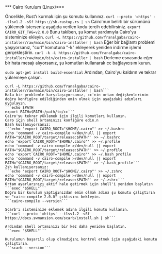 *** Cairo Kurulum (Linux)***

Öncelikle, Rust'ı kurmak için şu komutu kullanınız.
```curl --proto '=https' --tlsv1.2 -sSf https://sh.rustup.rs | sh```
Cairo'nun belirli bir sürümünü yüklemek isterseniz aşağıda verilen kodu tercih edebilirsiniz.
```export CAIRO_GIT_TAG=v2.0.0```
Bunu takiben, şu komut yardımıyla Cairo'yu sisteminize ekleyin.
```curl -L https://github.com/franalgaba/cairo-installer/raw/main/bin/cairo-installer | bash```
Eğer bir bağlantı problemi yaşıyorsanız, "curl" komutuna "-k" ekleyerek yeniden indirme işlemi gerçekleştirin.
```curl -k -L https://github.com/franalgaba/cairo-installer/raw/main/bin/cairo-installer | bash```
Derleme esnasında eğer bir hata mesajı alıyorsanız, şu komutları kullanarak cc bağlayıcısını kurun.

```sudo apt-get install build-essential```
Ardından, Cairo'yu kaldırın ve tekrar yüklemeye çalışın.
```rm -fr ~/.cairo
curl -L https://github.com/franalgaba/cairo-installer/raw/main/bin/cairo-installer | bash```
Hala bir problemle karşılaşıyorsanız, cc'nin ortam değişkenlerinin doğru konfigüre edildiğinden emin olmak için aşağıdaki adımları uygulayın.
```echo $PATH
export PATH=$PATH:/path/to/cc```
Cairo'yu tekrar yüklemek için ilgili komutları kullanın.
Caro için shell ortamınızı konfigüre edin.n 
Bash kullanıyorsanız:
```echo 'export CAIRO_ROOT="$HOME/.cairo"' >> ~/.bashrc
echo 'command -v cairo-compile >/dev/null || export PATH="$CAIRO_ROOT/target/release:$PATH"' >> ~/.bashrc
echo 'export CAIRO_ROOT="$HOME/.cairo"' >> ~/.profile
echo 'command -v cairo-compile >/dev/null || export PATH="$CAIRO_ROOT/target/release:$PATH"' >> ~/.profile
echo 'export CAIRO_ROOT="$HOME/.cairo"' >> ~/.bash_profile
echo 'command -v cairo-compile >/dev/null || export PATH="$CAIRO_ROOT/target/release:$PATH"' >> ~/.bash_profile```
Zsh kullanıyorsanız:
```echo 'export CAIRO_ROOT="$HOME/.cairo"' >> ~/.zshrc
echo 'command -v cairo-compile >/dev/null || export PATH="$CAIRO_ROOT/target/release:$PATH"' >> ~/.zshrc```
Ortam ayarlarınızı aktif hale getirmek için shell'i yeniden başlatın
```exec "$SHELL"```
Doğru bir kurulum yaptığınızdan emin olmak adına şu komutu çalıştırın ve "cairo-compile 2.0.0" çıktısını bekleyin.
```cairo-compile --version```

Scarb'ı sisteminize eklemek adına ilgili komutu kullanın.
```curl --proto '=https' --tlsv1.2 -sSf https://docs.swmansion.com/scarb/install.sh | sh```

Ardından shell ortamınızı bir kez daha yeniden başlatın.
```exec "$SHELL"```

Kurulumun başarılı olup olmadığını kontrol etmek için aşağıdaki komutu çalıştırın.
```scarb --version```
